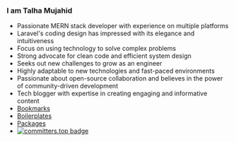 ### I am Talha Mujahid
- Passionate MERN stack developer with experience on multiple platforms
- Laravel's coding design has impressed with its elegance and intuitiveness
- Focus on using technology to solve complex problems
- Strong advocate for clean code and efficient system design
- Seeks out new challenges to grow as an engineer
- Highly adaptable to new technologies and fast-paced environments
- Passionate about open-source collaboration and believes in the power of community-driven development
- Tech blogger with expertise in creating engaging and informative content
- [Bookmarks](https://htmujahid.notion.site/ce47e184c28c4c3aa96a9744cef77199?v=c19b0bfb41b241a782038671d7506ad0&pvs=4)
- [Boilerplates](https://github.com/awesome-bits)
- [Packages](https://github.com/bit0ff)
- [![committers.top badge](https://user-badge.committers.top/pakistan/htmujahid.svg)](https://user-badge.committers.top/pakistan/htmujahid)
